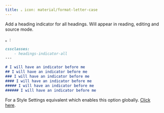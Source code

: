 ```yaml
---
title: 。icon: material/format-letter-case
---
```


Add a heading indicator for all headings. Will appear in reading, editing
and source mode.

。:

```md
cssclasses:
    - headings-indicator-all
---

# I will have an indicator before me
## I will have an indicator before me
### I will have an indicator before me
#### I will have an indicator before me
##### I will have an indicator before me
###### I will have an indicator before me
```

For a Style Settings equivalent which enables this option globally. [Click here](../../Style-Settings/Editor/Typography/headings/index.md#enable-heading-indicators-globally).

